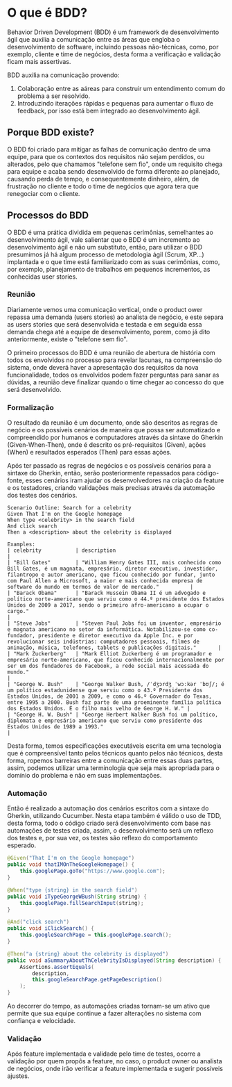 # O que é BDD?

Behavior Driven Development (BDD) é um framework de desenvolvimento ágil que auxilia a comunicação entre as áreas que
engloba o desenvolvimento de software, incluindo pessoas não-técnicas, como, por exemplo, cliente e time de negócios,
desta forma a verificação e validação ficam mais assertivas.

BDD auxilia na comunicação provendo:

1. Colaboração entre as aáreas para construir um entendimento comum do problema a ser resolvido.
2. Introduzindo iterações rápidas e pequenas para aumentar o fluxo de feedback, por isso está bem integrado ao
desenvolvimento ágil.

## Porque BDD existe?

O BDD foi criado para mitigar as falhas de comunicação dentro de uma equipe, para que os contextos dos requisitos não
sejam perdidos, ou alterados, pelo que chamamos  "telefone sem fio", onde um requisito chega para equipe e acaba sendo
desenvolvido de forma diferente ao planejado, causando perda de tempo, e consequentemente dinheiro, além, de frustração
no cliente e todo o time de negócios que agora tera que renegociar com o cliente.

## Processos do BDD

O BDD é uma prática dividida em pequenas cerimônias, semelhantes ao desenvolvimento ágil, vale salientar que o BDD é um
incremento ao desenvolvimento ágil e não um substituto, então, para utilizar o BDD presumimos já há algum processo de
metodologia ágil (Scrum, XP...) implantada e o que time está familiarizado com as suas cerimônias, como, por exemplo,
planejamento de trabalhos em pequenos incrementos, as conhecidas user stories.

### Reunião

Diariamente vemos uma comunicação vertical, onde o product ower repassa uma demanda (users stories) ao analista de
negócio, e este separa as users stories que será desenvolvida e testada e em seguida essa demanda chega até a equipe de
desenvolvimento, porem, como já dito anteriormente, existe o "telefone sem fio".

O primeiro processos do BDD é uma reunião de abertura de história com todos os envolvidos no processo para revelar
lacunas,
na compreensão do sistema, onde deverá haver a apresentação dos requisitos da nova funcionalidade, todos os envolvidos
podem fazer perguntas para sanar as dúvidas, a reunião deve finalizar quando o time chegar ao concesso do que será
desenvolvido.

### Formalização

O resultado da reunião é um documento, onde são descritos as regras de negócio e os possíveis cenários de maneira que
possa ser automatizado e compreendido por humanos e computadores através da sintaxe do Gherkin (Given-When-Then), onde é
descrito os pré-requisitos (Given), ações (When) e resultados esperados (Then) para essas ações.

Após ter passado as regras de negócios e os possíveis cenários para a sintaxe do Gherkin, então, serão posteriormente
repassados para código-fonte, esses cenários iram ajudar os desenvolvedores na criação da feature e os testadores,
criando validações mais precisas através da automação dos testes dos cenários.

```gherkin
Scenario Outline: Search for a celebrity
Given That I'm on the Google homepage
When type <celebrity> in the search field
And click search
Then a <description> about the celebrity is displayed

Examples:
| celebrity           | description                                                                                                                                                                                                                                                                                                     |
| "Bill Gates"        | "William Henry Gates III, mais conhecido como Bill Gates, é um magnata, empresário, diretor executivo, investidor, filantropo e autor americano, que ficou conhecido por fundar, junto com Paul Allen a Microsoft, a maior e mais conhecida empresa de software do mundo em termos de valor de mercado."          |
| "Barack Obama"      | "Barack Hussein Obama II é um advogado e político norte-americano que serviu como o 44.º presidente dos Estados Unidos de 2009 a 2017, sendo o primeiro afro-americano a ocupar o cargo."                                                                                                                         |
| "Steve Jobs"        | "Steven Paul Jobs foi um inventor, empresário e magnata americano no setor da informática. Notabilizou-se como co-fundador, presidente e diretor executivo da Apple Inc. e por revolucionar seis indústrias: computadores pessoais, filmes de animação, música, telefones, tablets e publicações digitais."       |
| "Mark Zuckerberg"   | "Mark Elliot Zuckerberg é um programador e empresário norte-americano, que ficou conhecido internacionalmente por ser um dos fundadores do Facebook, a rede social mais acessada do mundo."                                                                                                                       |
| "George W. Bush"    | "George Walker Bush, /ˈdʒɔrdʒ ˈwɔːkər ˈbʊʃ/; é um político estadunidense que serviu como o 43.º Presidente dos Estados Unidos, de 2001 a 2009, e como o 46.º Governador do Texas, entre 1995 a 2000. Bush faz parte de uma proeminente família política dos Estados Unidos. É o filho mais velho de George H. W." |
| "George H. W. Bush" | "George Herbert Walker Bush foi um político, diplomata e empresário americano que serviu como presidente dos Estados Unidos de 1989 a 1993."                                                                                                                                                                      |

```

Desta forma, temos especificações executáveis escrita em uma tecnologia que é compreensível tanto pelos técnicos quanto
pelos não técnicos, desta forma, ropemos barreiras entre a comunicação entre essas duas partes, assim, podemos utilizar
uma terminologia que seja mais apropriada para o domínio do problema e não em suas implementações.

### Automação

Então é realizado a automação dos cenários escritos com a sintaxe do Gherkin, utilizando Cucumber. Nesta etapa também é
válido o uso de TDD, desta forma, todo o código criado será desenvolvimento com base nas automações de testes criada,
assim, o desenvolvimento será um reflexo dos testes e, por sua vez, os testes são reflexo do comportamento esperado.

```java
@Given("That I'm on the Google homepage")
public void thatIMOnTheGoogleHomepage() {
    this.googlePage.goTo("https://www.google.com");
}

@When("type {string} in the search field")
public void iTypeGeorgeWBush(String string) {
    this.googlePage.fillSearchInput(string);
}

@And("click search")
public void iClickSearch() {
    this.googleSearchPage = this.googlePage.search();
}

@Then("a {string} about the celebrity is displayed")
public void aSummaryAboutThCelebrityIsDisplayed(String description) {
    Assertions.assertEquals(
        description,
        this.googleSearchPage.getPageDescription()
    );
}

```

Ao decorrer do tempo, as automações criadas tornam-se um ativo que permite que sua equipe continue a fazer alterações
no sistema com confiança e velocidade.

### Validação

Após feature implementada e validade pelo time de testes, ocorre a validação por quem propôs a feature, no caso, o
product owner ou analista de negócios, onde irão verificar a feature implementada e sugerir possíveis ajustes.
